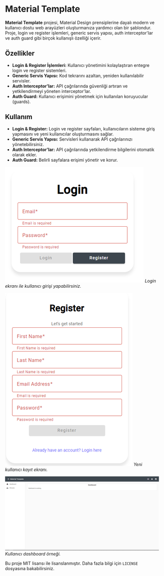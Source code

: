 # Material Template

**Material Template** projesi, Material Design prensiplerine dayalı modern ve kullanıcı dostu web arayüzleri oluşturmanıza yardımcı olan bir şablondur. Proje, login ve register işlemleri, generic servis yapısı, auth interceptor'lar ve auth guard gibi birçok kullanışlı özelliği içerir.

## Özellikler

- **Login & Register İşlemleri:** Kullanıcı yönetimini kolaylaştıran entegre login ve register sistemleri.
- **Generic Servis Yapısı:** Kod tekrarını azaltan, yeniden kullanılabilir servisler.
- **Auth Interceptor'lar:** API çağrılarında güvenliği artıran ve yetkilendirmeyi yöneten interceptor'lar.
- **Auth Guard:** Kullanıcı erişimini yönetmek için kullanılan koruyucular (guards).

## Kullanım

- **Login & Register:** Login ve register sayfaları, kullanıcıların sisteme giriş yapmasını ve yeni kullanıcılar oluşturmasını sağlar.
- **Generic Servis Yapısı:** Servisleri kullanarak API çağrılarınızı yönetebilirsiniz.
- **Auth Interceptor'lar:** API çağrılarında yetkilendirme bilgilerini otomatik olarak ekler.
- **Auth Guard:** Belirli sayfalara erişimi yönetir ve korur.

![Login](./src/assets/screenshots/login.png)
*Login ekranı ile kullanıcı girişi yapabilirsiniz.*

![Register](/src/assets/screenshots/register.png)
*Yeni kullanıcı kayıt ekranı.*

![Layout](/src/assets/screenshots/layout.png)
*Kullanıcı dashboard örneği.*

Bu proje MIT lisansı ile lisanslanmıştır. Daha fazla bilgi için `LICENSE` dosyasına bakabilirsiniz.
